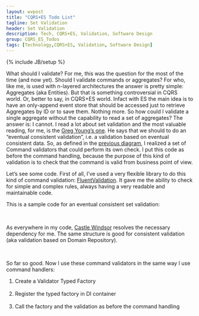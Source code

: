 ```yaml
---
layout: wvpost
title: "CQRS+ES Todo List"
tagline: Set Validation
header: Set Validation
description: Tech, CQRS+ES, Validation, Software Design
group: CQRS_ES_Todos
tags: [Technology,CQRS+ES, Validation, Software Design]
---
```

{% include JB/setup %}

What should I validate? For me, this was the question for the most of the time (and now yet). Should I validate commands or aggregates? For who, like me, is used with n-layered architectures the answer is pretty simple: Aggregates (aka Entities). But that is something controversial in CQRS world. Or, better to say, in CQRS+ES world.
Infact with ES the main idea is to have an only-append event store that should be accessed just to retrieve Aggregates by ID or to save them. Nothing more. So how could I validate a single aggregate without the capability to read a set of aggregates? The answer is: I cannot.
I read a lot about set validation and the most valuable reading, for me, is the <a href="http://codebetter.com/gregyoung/2010/08/12/eventual-consistency-and-set-validation/" target="_blank">Greg Young’s one</a>. He says that we should to do an “eventual consistent validation”, i.e. a validation based on eventual consistent data. So, as defined in the <a href="{{ BASE_PATH }}/2014/08/11/cqrses-architecture/" target="_blank">previous diagram</a>, I realized a set of Command validators that could perform its own check. I put this code as before the command handling, because the purpose of this kind of validation is to check that the command is valid from business point of view.

Let’s see some code.
First of all, I’ve used a very flexible library to do this kind of command validation: <a href="https://fluentvalidation.codeplex.com/" target="_blank">FluentValidation</a>. It gave me the ability to check for simple and complex rules, always having a very readable and maintainable code.

This is a sample code for an eventual consistent set validation:

<script type="syntaxhighlighter" class="brush: csharp">
<![CDATA[
public class CreateToDoListCommandValidator : AbstractValidator<CreateToDoListCommand>
{
	private readonly IDatabase database;

	public CreateToDoListCommandValidator(IDatabase db)
	{
		Contract.Requires<ArgumentNullException>(db != null, "db");
		database = db;

		RuleFor(command => command.Id).NotEmpty();
		RuleFor(command => command.Title).NotEmpty();
		RuleFor(command => command.Title).Must(BeUniqueTitle).WithMessage("List's Title is already used. Please choose another.");
	}

	private bool BeUniqueTitle(string title)
	{
		return !database.ToDoLists.Any(t => t.Title.Equals(title));
	}
}
]]></script> 


As everywhere in my code, <a href="http://docs.castleproject.org/Default.aspx" target="_blank">Castle Windsor</a> resolves the necessary dependency for me.
The same structure is good for consistent validation (aka validation based on Domain Repository).

<script type="syntaxhighlighter" class="brush: csharp">
<![CDATA[
public class MarkToDoItemAsCompletedCommandValidator :AbstractValidator<MarkToDoItemAsCompleteCommand>
{
	private readonly IRepository repository;

	public MarkToDoItemAsCompletedCommandValidator(IRepository repo)
	{
		Contract.Requires<ArgumentNullException>(repo != null, "repo");
		repository = repo;

		RuleFor(command => command.ClosingDate).Must(GreaterThanOrEqualToCreation)
			.WithMessage(Messages.greaterthanorequal_error, "ClosingDate", "CreationDate");
	}

	private bool GreaterThanOrEqualToCreation(MarkToDoItemAsCompleteCommand command, DateTime closingDate)
	{
		ToDoItem item = repository.GetById<ToDoItem>(command.Id);
		return closingDate >= item.CreationDate;
	}
}
]]></script> 


So far so good. Now I use these command validators in the same way I use command handlers:
<ol>
<li>Create a Validator Typed Factory</li>

<script type="syntaxhighlighter" class="brush: csharp">
<![CDATA[
public interface ICommandValidatorFactory
{
	IValidator<T>[] GetValidatorsForCommand<T>(T command);        
}
]]></script> 

<li>Register the typed factory in DI container</li>

<script type="syntaxhighlighter" class="brush: csharp;highlight: [24]">
<![CDATA[
public class CommandStackInstaller : IWindsorInstaller
{
	public void Install(IWindsorContainer container, IConfigurationStore store)
	{
		container.Register(
			Classes
			.FromAssemblyContaining<ToDoListCommandHandlers>()
			.BasedOn(typeof(ICommandHandler<>)) // That implement ICommandHandler Interface
			.WithService.Base()    // and its name contain "CommandHandler"
			.LifestyleSingleton()
			);

		container.Register(
			Classes
			.FromAssemblyContaining<CreateToDoListCommandValidator>()
			.BasedOn(typeof(IValidator<>)) // That implement IValidator Interface
			.WithService.Base()    // and its name contain "Validator"
			.LifestyleSingleton()
			);

		// DI Registration for Typed Factory for Command and Event Handlers
		container.AddFacility<TypedFactoryFacility>()
			.Register(Component.For<ICommandHandlerFactory>().AsFactory())
			.Register(Component.For<ICommandValidatorFactory>().AsFactory())
			.Register(Component.For<IEventHandlerFactory>().AsFactory());
	}
}
]]></script> 

<li>Call the factory and the validation as before the command handling</li>

<script type="syntaxhighlighter" class="brush: csharp;highlight: [8,9,10,11,12]">
<![CDATA[
void IBus.Send<TCommand>(TCommand message)
{
	#region Command Validations
	// Eventual consistency checks
	// ATTENTION: based on domain requisites could be possibile to add constraint to readmodel DB
	//          or to check before persisting. In this case, it's quite rare to have concurrent conflicts
	//          so, this "eventual check" is perfect in most of the domain cases and could be assumed as good default rule
	IValidator<TCommand>[] validators = _commandValidatorFactory.GetValidatorsForCommand<TCommand>(message);
	foreach (var validator in validators)
	{
		validator.ValidateAndThrow(message);
	}
	#endregion

	#region Command Handling
	ICommandHandler<TCommand>[] handlers = _commandHandlerfactory.GetHandlersForCommand<TCommand>(message);
	foreach (var handler in handlers)
	{
		handler.Handle(message);
	}
	#endregion
}
]]></script> 

</ol>